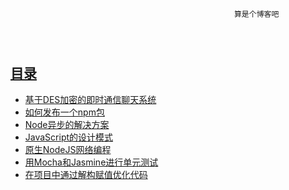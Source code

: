 ﻿~~~~~~~~~~~~~~~~~~~~~~~~~~~~~~~~~~~~~~~~~~~~~~~~~~~~~~~~~~~~~~~~~~~~~~~~~~~~~~~~~~~~~~~~~~~~~~~~~~~~~~~~~~~~~~~~~~~~~~~~~~~~~~~~~~~



                                                  
                                                  算是个博客吧




~~~~~~~~~~~~~~~~~~~~~~~~~~~~~~~~~~~~~~~~~~~~~~~~~~~~~~~~~~~~~~~~~~~~~~~~~~~~~~~~~~~~~~~~~~~~~~~~~~~~~~~~~~~~~~~~~~~~~~~~~~~~~~~~~~~

## [目录](https://github.com/itagn/blog)
- [基于DES加密的即时通信聊天系统](https://github.com/itagn/blog/blob/master/Java/InstantMessageSystem.md)
- [如何发布一个npm包](https://github.com/itagn/blog/blob/master/NodeJS/NpmPublish.md)
- [Node异步的解决方案](https://github.com/itagn/blog/blob/master/NodeJS/NodeAsync.md)
- [JavaScript的设计模式](https://github.com/itagn/blog/blob/master/JavaScript/JavaScriptDesignPattern.md)
- [原生NodeJS网络编程](https://github.com/itagn/blog/blob/master/NodeJS/NodeWeb.md)
- [用Mocha和Jasmine进行单元测试](https://github.com/itagn/blog/blob/master/Test/UnitTest.md)
- [在项目中通过解构赋值优化代码](https://github.com/itagn/blog/blob/master/JavaScript/ES6Destructuring.md)
